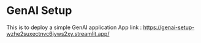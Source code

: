 # GenAI Setup
This is to deploy a simple GenAI application
App link : https://genai-setup-wzhe2suxectnvc6jvws2xy.streamlit.app/
